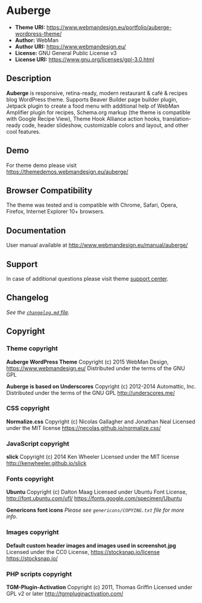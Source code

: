 # Auberge

* **Theme URI:**    https://www.webmandesign.eu/portfolio/auberge-wordpress-theme/
* **Author:**       WebMan
* **Author URI:**   https://www.webmandesign.eu/
* **License:**      GNU General Public License v3
* **License URI:**  https://www.gnu.org/licenses/gpl-3.0.html


## Description

**Auberge** is responsive, retina-ready, modern restaurant & café & recipes blog WordPress theme. Supports Beaver Builder page builder plugin, Jetpack plugin to create a food menu with additional help of WebMan Amplifier plugin for recipes, Schema.org markup (the theme is compatible with Google Recipe View), Theme Hook Alliance action hooks, translation-ready code, header slideshow, customizable colors and layout, and other cool features.


## Demo

For theme demo please visit https://themedemos.webmandesign.eu/auberge/


## Browser Compatibility

The theme was tested and is compatible with Chrome, Safari, Opera, Firefox, Internet Explorer 10+ browsers.


## Documentation

User manual available at http://www.webmandesign.eu/manual/auberge/


## Support

In case of additional questions please visit theme [support center](https://www.webmandesign.eu/projects-references/#links-support).


## Changelog

*See the [`changelog.md` file](https://github.com/webmandesign/auberge/blob/master/changelog.md).*


## Copyright


### Theme copyright

**Auberge WordPress Theme**
Copyright (c) 2015 WebMan Design, https://www.webmandesign.eu/
Distributed under the terms of the GNU GPL

**Auberge is based on Underscores**
Copyright (c) 2012-2014 Automattic, Inc.
Distributed under the terms of the GNU GPL
http://underscores.me/


### CSS copyright

**Normalize.css**
Copyright (c) Nicolas Gallagher and Jonathan Neal
Licensed under the MIT license
https://necolas.github.io/normalize.css/


### JavaScript copyright

**slick**
Copyright (c) 2014 Ken Wheeler
Licensed under the MIT license
http://kenwheeler.github.io/slick


### Fonts copyright

**Ubuntu**
Copyright (c) Dalton Maag
Licensed under Ubuntu Font License, http://font.ubuntu.com/ufl/
https://fonts.google.com/specimen/Ubuntu

**Genericons font icons**
*Please see `genericons/COPYING.txt` file for more info.*


### Images copyright

**Default custom header images and images used in screenshot.jpg**
Licensed under the CC0 License, https://stocksnap.io/license
https://stocksnap.io/


### PHP scripts copyright

**TGM-Plugin-Activation**
Copyright (c) 2011, Thomas Griffin
Licensed under GPL v2 or later
http://tgmpluginactivation.com/